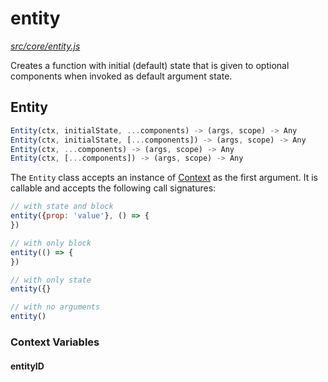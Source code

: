 entity
=======

*[src/core/entity.js](../../src/core/entity.js)*

Creates a function with initial (default) state that is given to optional
components when invoked as default argument state.


## Entity

```js
Entity(ctx, initialState, ...components) -> (args, scope) -> Any
Entity(ctx, initialState, [...components]) -> (args, scope) -> Any
Entity(ctx, ...components) -> (args, scope) -> Any
Entity(ctx, [...components]) -> (args, scope) -> Any
```

The `Entity` class accepts an instance of [Context][Context] as the
first argument. It is callable and accepts the following call
signatures:

```js
// with state and block
entity({prop: 'value'}, () => {
})

// with only block
entity(() => {
})

// with only state
entity({}

// with no arguments
entity()
```

### Context Variables

#### entityID



[Context]: context.md#context
[Command]: command.md#command
[regl]: https://github.com/regl-project/regl
[ecs]: https://en.wikipedia.org/wiki/Entity%E2%80%93entity%E2%80%93system


